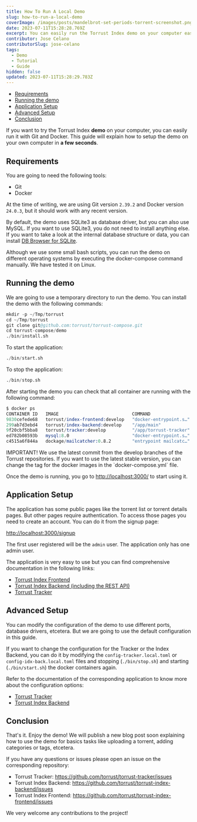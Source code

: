 ```yaml
---
title: How To Run A Local Demo
slug: how-to-run-a-local-demo
coverImage: /images/posts/mandelbrot-set-periods-torrent-screenshot.png
date: 2023-07-11T15:28:28.769Z
excerpt: You can easily run the Torrust Index demo on your computer easily with Git and Docker.
contributor: Jose Celano
contributorSlug: jose-celano
tags:
  - Demo
  - Tutorial
  - Guide
hidden: false
updated: 2023-07-11T15:28:29.783Z
---
```


<script>
  import Callout from "$lib/components/molecules/Callout.svelte";
  import CodeBlock from "$lib/components/molecules/CodeBlock.svelte";
  import Image from "$lib/components/atoms/Image.svelte";
</script>

- [Requirements](#requirements)
- [Running the demo](#running-the-demo)
- [Application Setup](#application-setup)
- [Advanced Setup](#advanced-setup)
- [Conclusion](#conclusion)

If you want to try the Torrust Index **demo** on your computer, you can easily run it with Git and Docker. This guide will explain how to setup the demo on your own computer in **a few seconds**.

## Requirements

You are going to need the following tools:

- Git
- Docker

At the time of writing, we are using Git version `2.39.2` and Docker version `24.0.3`, but it should work with any recent version.

By default, the demo uses SQLite3 as database driver, but you can also use MySQL. If you want to use SQLite3, you do not need to install anything else. If you want to take a look at the internal database structure or data, you can install [DB Browser for SQLite](https://sqlitebrowser.org/).

<Callout type="info">
  Although we use some small bash scripts, you can run the demo on different operating systems by executing the docker-compose command manually. We have tested it on Linux.
</Callout>

## Running the demo

We are going to use a temporary directory to run the demo. You can install the demo with the following commands:

<CodeBlock lang="terminal" id='firstCodeBlock'>

```s
mkdir -p ~/Tmp/torrust
cd ~/Tmp/torrust
git clone git@github.com:torrust/torrust-compose.git
cd torrust-compose/demo
./bin/install.sh
```

</CodeBlock>

To start the application:

<CodeBlock lang="terminal" id='secondCodeBlock'>

```s
./bin/start.sh
```

</CodeBlock>

To stop the application:

<CodeBlock lang="terminal" id='thirdCodeBlock'>

```s
./bin/stop.sh
```

</CodeBlock>

After starting the demo you can check that all container are running with the following command:

<CodeBlock lang="output" id='fourthCodeBlock'>

```s
$ docker ps
CONTAINER ID   IMAGE                            COMMAND                  CREATED         STATUS                            PORTS                                                                                            NAMES
9830cefede68   torrust/index-frontend:develop   "docker-entrypoint.s…"   4 seconds ago   Up 2 seconds                      0.0.0.0:3000->3000/tcp, :::3000->3000/tcp, 0.0.0.0:24678->24678/tcp, :::24678->24678/tcp         torrust-idx-fron-1
299ab7d3ebd4   torrust/index-backend:develop    "/app/main"              4 seconds ago   Up 2 seconds                      3000/tcp, 0.0.0.0:3001->3001/tcp, :::3001->3001/tcp                                              torrust-idx-back-1
9f20cbf5bba8   torrust/tracker:develop          "/app/torrust-tracker"   4 seconds ago   Up 2 seconds                      0.0.0.0:1212->1212/tcp, :::1212->1212/tcp, 0.0.0.0:6969->6969/udp, :::6969->6969/udp, 7070/tcp   torrust-tracker-1
ed782b08593b   mysql:8.0                        "docker-entrypoint.s…"   4 seconds ago   Up 2 seconds (health: starting)   0.0.0.0:3306->3306/tcp, :::3306->3306/tcp, 33060/tcp                                             torrust-mysql-1
c4515a6f844a   dockage/mailcatcher:0.8.2        "entrypoint mailcatc…"   4 seconds ago   Up 2 seconds                      0.0.0.0:1025->1025/tcp, :::1025->1025/tcp, 0.0.0.0:1080->1080/tcp, :::1080->1080/tcp             torrust-mailcatcher-1
```

</CodeBlock>

<Callout type="info">
  IMPORTANT! We use the latest commit from the develop branches of the Torrust repositories. If you want to use the latest stable version, you can change the tag for the docker images in the `docker-compose.yml` file.
</Callout>

Once the demo is running, you go to <http://localhost:3000/> to start using it.

## Application Setup

The application has some public pages like the torrent list or torrent details pages. But other pages require authentication. To access those pages you need to create an account. You can do it from the signup page:

<http://localhost:3000/signup>

<Callout type="info">
  The first user registered will be the <code>admin</code> user. The application only has one admin user.
</Callout>

The application is very easy to use but you can find comprehensive documentation in the following links:

- [Torrust Index Frontend](https://github.com/torrust/torrust-index-frontend/blob/develop/docs/index.md)
- [Torrust Index Backend (including the REST API)](https://docs.rs/torrust-index-backend>)
- [Torrust Tracker](https://docs.rs/torrust-tracker)

## Advanced Setup

You can modify the configuration of the demo to use different ports, database drivers, etcetera. But we are going to use the default configuration in this guide.

If you want to change the configuration for the Tracker or the Index Backend, you can do it by modifying the `config-tracker.local.toml` or `config-idx-back.local.toml` files and stopping (`./bin/stop.sh`) and starting (`./bin/start.sh`) the docker containers again.

Refer to the documentation of the corresponding application to know more about the configuration options:

- [Torrust Tracker](https://github.com/torrust/torrust-tracker)
- [Torrust Index Backend](https://github.com/torrust/torrust-index-backend)

## Conclusion

That's it. Enjoy the demo! We will publish a new blog post soon explaining how to use the demo for basics tasks like uploading a torrent, adding categories or tags, etcetera.

If you have any questions or issues please open an issue on the corresponding repository:

- Torrust Tracker: <https://github.com/torrust/torrust-tracker/issues>
- Torrust Index Backend: <https://github.com/torrust/torrust-index-backend/issues>
- Torrust Index Frontend: <https://github.com/torrust/torrust-index-frontend/issues>

We very welcome any contributions to the project!
